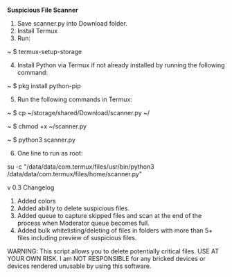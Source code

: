 ****Suspicious File Scanner****

1) Save scanner.py into Download folder.
2) Install Termux
3) Run:

~ $ termux-setup-storage

4) Install Python via Termux if not already installed by running the following command:

~ $ pkg install python-pip

5) Run the following commands in Termux:

~ $ cp ~/storage/shared/Download/scanner.py ~/

~ $ chmod +x ~/scanner.py

~ $ python3 scanner.py

6) One line to run as root:

su -c "/data/data/com.termux/files/usr/bin/python3 /data/data/com.termux/files/home/scanner.py"


v 0.3 Changelog

1. Added colors
2. Added ability to delete suspicious files.
3. Added queue to capture skipped files and scan at the end of the process when Moderator queue becomes full.
4. Added bulk whitelisting/deleting of files in folders with more than 5+ files including preview of suspicious files.

WARNING: This script allows you to delete potentially critical files. USE AT YOUR OWN RISK. I am NOT RESPONSIBLE for any bricked devices or devices rendered unusable by using this software.
